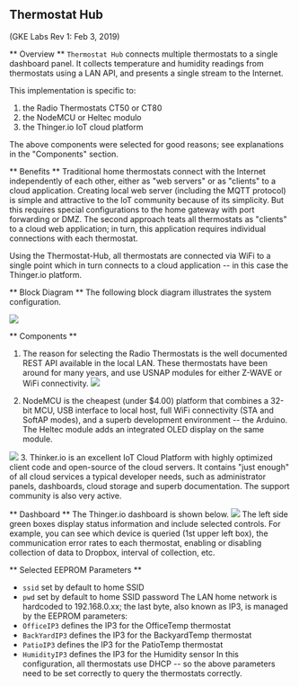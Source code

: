 Thermostat Hub
--------------
(GKE Labs Rev 1: Feb 3, 2019)

** Overview **
`Thermostat Hub` connects multiple thermostats to a single dashboard panel. It collects temperature and humidity readings from thermostats using a LAN API, and presents a single stream to the Internet.

This implementation is specific to:
1. the Radio Thermostats CT50 or CT80
2. the NodeMCU or Heltec modulo
3. the Thinger.io IoT cloud platform

The above components were selected for good reasons; see explanations in the "Components" section.

** Benefits **
Traditional home thermostats connect with the Internet independently of each other, either as "web servers" or as "clients" to a cloud application. Creating local web server (including the MQTT protocol) is simple and attractive to the IoT community because of its simplicity. But this requires special configurations to the home gateway with port forwarding or DMZ. The second approach teats all thermostats as "clients" to a cloud web application; in turn, this application requires individual connections with each thermostat.

Using the Thermostat-Hub, all thermostats are connected via WiFi to a single point which in turn connects to a cloud application -- in this case the Thinger.io platform. 

** Block Diagram **
The following block diagram illustrates the system configuration.

![](https://i.imgur.com/h7X0xhR.gif)

** Components **
1. The reason for selecting the Radio Thermostats is the well documented REST API available in the local LAN. These thermostats have been around for many years, and use USNAP modules for either Z-WAVE or WiFi connectivity.
![](https://i.imgur.com/RgLUPFI.gif)

2. NodeMCU is the cheapest (under $4.00) platform that combines a 32-bit MCU, USB interface to local host, full WiFi connectivity (STA and SoftAP modes), and a superb development environment -- the Arduino. The Heltec module adds an integrated OLED display on the same module.
 
![](https://i.imgur.com/76a7q8D.gif)
3. Thinker.io is an excellent IoT Cloud Platform with highly optimized client code and open-source of the cloud servers. It contains "just enough" of all cloud services a typical developer needs, such as administrator panels, dashboards, cloud storage and superb documentation. The support community is also very active.

** Dashboard **
The Thinger.io dashboard is shown below.
![](https://i.imgur.com/MnQrrMk.gif)
The left side green boxes display status information and include selected controls. For example, you can see which device is queried (1st upper left box), the communication error rates to each thermostat, enabling or disabling collection of data to Dropbox, interval of collection, etc.

** Selected EEPROM Parameters **
- `ssid` set by default to home SSID
- `pwd` set by default to home SSID password
The LAN home network is hardcoded to 192.168.0.xx; the last byte, also known as IP3, is managed by the EEPROM parameters: 
- `OfficeIP3` defines the IP3 for the OfficeTemp thermostat
- `BackYardIP3` defines the IP3 for the BackyardTemp thermostat
- `PatioIP3` defines the IP3 for the PatioTemp thermostat
- `HumidityIP3` defines the IP3 for the Humidity sensor
In this configuration, all thermostats use DHCP -- so the above parameters need to be set correctly to query the thermostats correctly.

